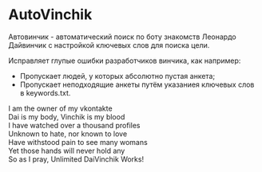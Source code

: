 # AutoVinchik
Автовинчик - автоматический поиск по боту знакомств Леонардо Дайвинчик с настройкой ключевых слов для поиска цели.

Исправляет глупые ошибки разработчиков винчика, как например:
- Пропускает людей, у которых абсолютно пустая анкета;
- Пропускает неподходящие анкеты путём указаниея ключевых слов в keywords.txt.

I am the owner of my vkontakte  
Dai is my body, Vinchik is my blood  
I have watched over a thousand profiles  
Unknown to hate, nor known to love  
Have withstood pain to see many womans  
Yet those hands will never hold any  
So as I pray, Unlimited DaiVinchik Works!
